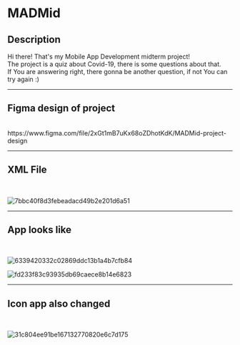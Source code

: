 # MADMid
<h2>Description</h2>
Hi there! That's my Mobile App Development midterm project!<br>
The project is a quiz about Covid-19, there is some questions about that.<br>
If You are answering right, there gonna be another question, if not You can try again :)<br>
<hr>
<h2>Figma design of project</h2><br>
https://www.figma.com/file/2xGt1mB7uKx68oZDhotKdK/MADMid-project-design
<hr>
<h2>XML File</h2><br>

![7bbc40f8d3febeadacd49b2e201d6a51](https://user-images.githubusercontent.com/39675003/97979273-10273800-1df9-11eb-90bd-d620ceee23f1.png)

<hr>
<h2>App looks like</h2><br>

![6339420332c02869ddc13b1a4b7cfb84](https://user-images.githubusercontent.com/39675003/97979459-685e3a00-1df9-11eb-92ff-b30b04073921.png)<br>

![fd233f83c93935db69caece8b14e6823](https://user-images.githubusercontent.com/39675003/97979467-6c8a5780-1df9-11eb-846a-4f34e336cfc5.png)
<hr>
<h2>Icon app also changed</h2><br>

![31c804ee91be167132770820e6c7d175](https://user-images.githubusercontent.com/39675003/97979563-980d4200-1df9-11eb-838a-99e657516209.png)

